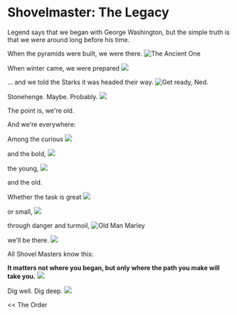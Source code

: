 # Shovelmaster: The Legacy

Legend says that we began with George Washington,
but the simple truth is that we were around long before his time.

When the pyramids were built, we were there.
![](/images/ancient-shovel.jpg "The Ancient One")

When winter came, we were prepared
![](/images/spartan-no-shirt-shovel.jpg "")

... and we told the Starks it was headed their way.
![](/images/winter-is-coming-shovel.png "Get ready, Ned.")

Stonehenge. Maybe. Probably.
![](/images/bigfoot-shovel.png "")

The point is, we're old.

And we're everywhere:

Among the curious
![](/images/child-curious-shovel.jpg "")

and the bold,
![](/images/women-group-shovel.jpg "")

the young,
![](/images/baby-shovel-snow.jpg "")

and the old.

Whether the task is great
![](/images/manure-shovel.jpg "")

or small,
![](/images/cake-shovel.jpg "")

through danger and turmoil,
![](/images/home-alone-old-man-shovel.jpg "Old Man Marley")

we'll be there.
![](/images/home_alone_old_man_hit_shovel.jpg "")

All Shovel Masters know this:

**It matters not where you
began, but only where the
path you make will take you.**
![](/images/more-difficult.jpg "")

Dig well. Dig deep.
![](/images/dig-path-shovel.jpg "")

<< The Order